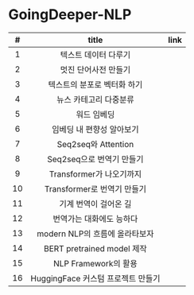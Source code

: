 # GoingDeeper-NLP

| # | title | link |
|:---:|:---:|:---:|
| 1 | 텍스트 데이터 다루기 |  |
| 2 | 멋진 단어사전 만들기 |  |
| 3 | 텍스트의 분포로 벡터화 하기 |  |
| 4 | 뉴스 카테고리 다중분류 |  |
| 5 | 워드 임베딩 |  |
| 6 | 임베딩 내 편향성 알아보기 |  |
| 7 | Seq2seq와 Attention |  |
| 8 | Seq2seq으로 번역기 만들기 |  |
| 9 | Transformer가 나오기까지 |  |
| 10 | Transformer로 번역기 만들기 |  |
| 11 | 기계 번역이 걸어온 길 |  |
| 12 | 번역가는 대화에도 능하다 |  |
| 13 | modern NLP의 흐름에 올라타보자 |  |
| 14 | BERT pretrained model 제작 |  |
| 15 | NLP Framework의 활용 |  |
| 16 | HuggingFace 커스텀 프로젝트 만들기 |  |
